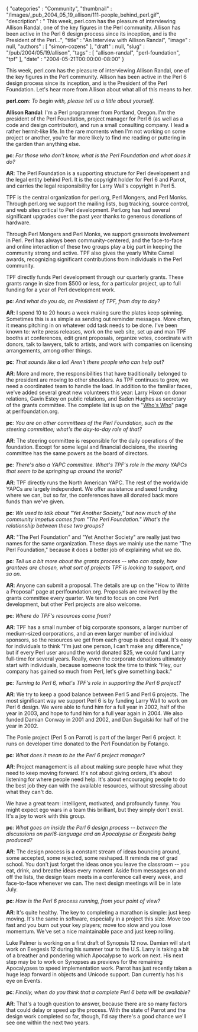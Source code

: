 {
   "categories" : "Community",
   "thumbnail" : "/images/_pub_2004_05_19_allison/111-people_behind_perl.gif",
   "description" : " This week, perl.com has the pleasure of interviewing Allison Randal, one of the key figures in the Perl community. Allison has been active in the Perl 6 design process since its inception, and is the President of the Perl...",
   "title" : "An Interview with Allison Randal",
   "image" : null,
   "authors" : [
      "simon-cozens"
   ],
   "draft" : null,
   "slug" : "/pub/2004/05/19/allison",
   "tags" : [
      "allison-randal",
      "perl-foundation",
      "tpf"
   ],
   "date" : "2004-05-21T00:00:00-08:00"
}





This week, perl.com has the pleasure of interviewing Allison Randal, one
of the key figures in the Perl community. Allison has been active in the
Perl 6 design process since its inception, and is the President of the
Perl Foundation. Let's hear more from Allison about what all of this
means to her.

**perl.com**: *To begin with, please tell us a little about yourself.*

**Allison Randal**: I'm a Perl programmer from Portland, Oregon. I'm the
president of the Perl Foundation, project manager for Perl 6 (as well as
a code and design contributor), and run a small consulting company. I
lead a rather hermit-like life. In the rare moments when I'm not working
on some project or another, you're far more likely to find me reading or
puttering in the garden than anything else.

**pc**: *For those who don't know, what is the Perl Foundation and what
does it do?*

**AR**: The Perl Foundation is a supporting structure for Perl
development and the legal entity behind Perl. It is the copyright holder
for Perl 6 and Parrot, and carries the legal responsibility for Larry
Wall's copyright in Perl 5.

TPF is the central organization for perl.org, Perl Mongers, and Perl
Monks. Through perl.org we support the mailing lists, bug tracking,
source control, and web sites critical to Perl development. Perl.org has
had several significant upgrades over the past year thanks to generous
donations of hardware.

Through Perl Mongers and Perl Monks, we support grassroots involvement
in Perl. Perl has always been community-centered, and the face-to-face
and online interaction of these two groups play a big part in keeping
the community strong and active. TPF also gives the yearly White Camel
awards, recognizing significant contributions from individuals in the
Perl community.

TPF directly funds Perl development through our quarterly grants. These
grants range in size from \$500 or less, for a particular project, up to
full funding for a year of Perl development work.

**pc**: *And what do you do, as President of TPF, from day to day?*

**AR**: I spend 10 to 20 hours a week making sure the plates keep
spinning. Sometimes this is as simple as sending out reminder messages.
More often, it means pitching in on whatever odd task needs to be done.
I've been known to: write press releases, work on the web site, set up
and man TPF booths at conferences, edit grant proposals, organize votes,
coordinate with donors, talk to lawyers, talk to artists, and work with
companies on licensing arrangements, among other things.

**pc**: *That sounds like a lot! Aren't there people who can help out?*

**AR**: More and more, the responsibilities that have traditionally
belonged to the president are moving to other shoulders. As TPF
continues to grow, we need a coordinated team to handle the load. In
addition to the familiar faces, we've added several great new volunteers
this year: Larry Hixon on donor relations, Gavin Estey on public
relations, and Baden Hughes as secretary of the grants committee. The
complete list is up on the "[Who's
Who](http://www.perlfoundation.org/who.html)" page at
perlfoundation.org.

**pc**: *You are on other committees of the Perl Foundation, such as the
steering committee; what's the day-to-day role of that?*

**AR**: The steering committee is responsible for the daily operations
of the foundation. Except for some legal and financial decisions, the
steering committee has the same powers as the board of directors.

**pc**: *There's also a YAPC committee. What's TPF's role in the many
YAPCs that seem to be springing up around the world?*

**AR**: TPF directly runs the North American YAPC. The rest of the
worldwide YAPCs are largely independent. We offer assistance and seed
funding where we can, but so far, the conferences have all donated back
more funds than we've given.

**pc**: *We used to talk about "Yet Another Society," but now much of
the community impetus comes from "The Perl Foundation." What's the
relationship between these two groups?*

**AR**: "The Perl Foundation" and "Yet Another Society" are really just
two names for the same organization. These days we mainly use the name
"The Perl Foundation," because it does a better job of explaining what
we do.

**pc**: *Tell us a bit more about the grants process -- who can apply,
how grantees are chosen, what sort of projects TPF is looking to
support, and so on.*

**AR**: Anyone can submit a proposal. The details are up on the "How to
Write a Proposal" page at perlfoundation.org. Proposals are reviewed by
the grants committee every quarter. We tend to focus on core Perl
development, but other Perl projects are also welcome.

**pc**: *Where do TPF's resources come from?*

**AR**: TPF has a small number of big corporate sponsors, a larger
number of medium-sized corporations, and an even larger number of
individual sponsors, so the resources we get from each group is about
equal. It's easy for individuals to think "I'm just one person, I can't
make any difference," but if every Perl user around the world donated
\$25, we could fund Larry full-time for several years. Really, even the
corporate donations ultimately start with individuals, because someone
took the time to think "Hey, our company has gained so much from Perl,
let's give something back."

**pc**: *Turning to Perl 6, what's TPF's role in supporting the Perl 6
project?*

**AR**: We try to keep a good balance between Perl 5 and Perl 6
projects. The most significant way we support Perl 6 is by funding Larry
Wall to work on Perl 6 design. We were able to fund him for a full year
in 2002, half of the year in 2003, and hope to fund him for a full year
again in 2004. We also funded Damian Conway in 2001 and 2002, and Dan
Sugalski for half of the year in 2002.

The Ponie project (Perl 5 on Parrot) is part of the larger Perl 6
project. It runs on developer time donated to the Perl Foundation by
Fotango.

**pc**: *What does it mean to be the Perl 6 project manager?*

**AR**: Project management is all about making sure people have what
they need to keep moving forward. It's not about giving orders, it's
about listening for where people need help. It's about encouraging
people to do the best job they can with the available resources, without
stressing about what they can't do.

We have a great team: intelligent, motivated, and profoundly funny. You
might expect ego wars in a team this brilliant, but they simply don't
exist. It's a joy to work with this group.

**pc**: *What goes on inside the Perl 6 design process -- between the
discussions on *perl6-language* and an Apocalypse or Exegesis being
produced?*

**AR**: The design process is a constant stream of ideas bouncing
around, some accepted, some rejected, some reshaped. It reminds me of
grad school. You don't just forget the ideas once you leave the
classroom -- you eat, drink, and breathe ideas every moment. Aside from
messages on and off the lists, the design team meets in a conference
call every week, and face-to-face whenever we can. The next design
meetings will be in late July.

**pc**: *How is the Perl 6 process running, from your point of view?*

**AR**: It's quite healthy. The key to completing a marathon is simple:
just keep moving. It's the same in software, especially in a project
this size. Move too fast and you burn out your key players; move too
slow and you lose momentum. We've set a nice maintainable pace and just
keep rolling.

Luke Palmer is working on a first draft of Synopsis 12 now. Damian will
start work on Exegesis 12 during his summer tour to the U.S. Larry is
taking a bit of a breather and pondering which Apocalypse to work on
next. His next step may be to work on Synopses as previews for the
remaining Apocalypses to speed implementation work. Parrot has just
recently taken a huge leap forward in objects and Unicode support. Dan
currently has his eye on Events.

**pc**: *Finally, when do you think that a complete Perl 6 beta will be
available?*

**AR**: That's a tough question to answer, because there are so many
factors that could delay or speed up the process. With the state of
Parrot and the design work completed so far, though, I'd say there's a
good chance we'll see one within the next two years.



